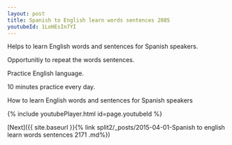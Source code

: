 ```yaml
---
layout: post
title: Spanish to English learn words sentences 2085 
youtubeId: 1LoHEsIn7YI
---
```

 
 
Helps to learn English words and sentences for Spanish speakers.

Opportunitiy to repeat the words sentences. 

Practice English language. 
 
10 minutes practice every day. 
 
How to learn English words and sentences for Spanish speakers 
 
{% include youtubePlayer.html id=page.youtubeId %}
 
 
[Next]({{ site.baseurl }}{% link  split2/_posts/2015-04-01-Spanish to english learn words sentences 2171 .md%})
 
